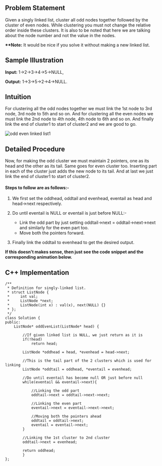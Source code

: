 ## Problem Statement

Given a singly linked list, cluster all odd nodes together followed by the cluster of even nodes. While clustering you must not change 
the relative order inside these clusters.
It is also to be noted that here we are talking about the node number and not the value in the nodes. 

__**Note:__  It would be nice if you solve it without making a new linked list.

## Sample Illustration

__Input:__ 1->2->3->4->5->NULL,

__Output:__ 1->3->5->2->4->NULL.

## Intuition

For clustering all the odd nodes together we must link the 1st node to 3rd node, 3rd node to 5th and so on. And for clustering all the 
even nodes we must link the 2nd node to 4th node, 4th node to 6th and so on. And finally link the end of cluster1 to start of cluster2 and 
we are good to go.

![odd even linked list1](https://user-images.githubusercontent.com/22693609/37279827-ee9fd5d4-2611-11e8-8834-b33cba6d3eee.gif)


## Detailed Procedure

Now, for making the odd cluster we must maintain 2 pointers, one as its head and the other as its tail. Same goes for even cluster too. 
Inserting part in each of the cluster just adds the new node to its tail.
And at last we just link the end of cluster1 to start of cluster2.

#### Steps to follow are as follows:-

1. We first set the oddhead, oddtail and evenhead, eventail as head and head->next respectively.

2. Do until eventail is NULL or eventail is just before NULL:-
      - Link the odd part by just setting oddtail->next = oddtail->next->next and similarly for the even part too.
      - Move both the pointers forward.
      
3. Finally link the oddtail to evenhead to get the desired output.

**If this doesn't makes sense, then just see the code snippet and the corresponding animation below.**

## C++ Implementation

```
/**
 * Definition for singly-linked list.
 * struct ListNode {
 *     int val;
 *     ListNode *next;
 *     ListNode(int x) : val(x), next(NULL) {}
 * };
 */
class Solution {
public:
    ListNode* oddEvenList(ListNode* head) {
        
        //If given linked list is NULL, we just return as it is
        if(!head)
            return head;
        
        ListNode *oddhead = head, *evenhead = head->next;
        
        //This is the tail part of the 2 clusters which is used for linking
        ListNode *oddtail = oddhead, *eventail = evenhead;
        
        //Do until eventail has become null OR just before null
        while(eventail && eventail->next){
            
            //Linking the odd part
            oddtail->next = oddtail->next->next;
            
            //Linking the even part
            eventail->next = eventail->next->next;
            
            //Moving both the pointers ahead
            oddtail = oddtail->next;
            eventail = eventail->next;
        }
        
        //Linking the 1st cluster to 2nd cluster
        oddtail->next = evenhead;
        
        return oddhead;
        }
};
```
